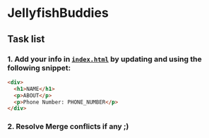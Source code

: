 # JellyfishBuddies

## Task list

### 1. Add your info in [`index.html`](index.html) by updating and using the following snippet:

```html
<div>
  <h1>NAME</h1>
  <p>ABOUT</p>
  <p>Phone Number: PHONE_NUMBER</p>
</div>
```

### 2. Resolve Merge conflicts if any ;)

